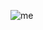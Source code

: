 
![me](https://github.com/NayrouzTarik/NayrouzTarik/assets/107729348/f8bcc420-f225-449d-90ab-12e929f29406)
